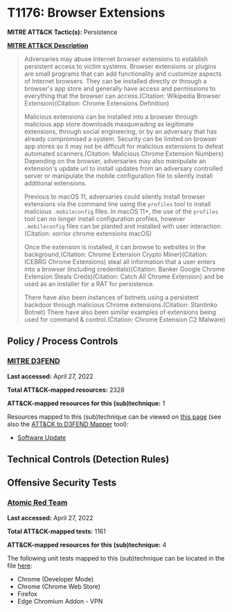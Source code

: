 # T1176: Browser Extensions
**MITRE ATT&CK Tactic(s):** Persistence

**[MITRE ATT&CK Description](https://attack.mitre.org/techniques/T1176)**
<blockquote>Adversaries may abuse Internet browser extensions to establish persistent access to victim systems. Browser extensions or plugins are small programs that can add functionality and customize aspects of Internet browsers. They can be installed directly or through a browser's app store and generally have access and permissions to everything that the browser can access.(Citation: Wikipedia Browser Extension)(Citation: Chrome Extensions Definition)

Malicious extensions can be installed into a browser through malicious app store downloads masquerading as legitimate extensions, through social engineering, or by an adversary that has already compromised a system. Security can be limited on browser app stores so it may not be difficult for malicious extensions to defeat automated scanners.(Citation: Malicious Chrome Extension Numbers) Depending on the browser, adversaries may also manipulate an extension's update url to install updates from an adversary controlled server or manipulate the mobile configuration file to silently install additional extensions.

Previous to macOS 11, adversaries could silently install browser extensions via the command line using the <code>profiles</code> tool to install malicious <code>.mobileconfig</code> files. In macOS 11+, the use of the <code>profiles</code> tool can no longer install configuration profiles, however <code>.mobileconfig</code> files can be planted and installed with user interaction.(Citation: xorrior chrome extensions macOS)

Once the extension is installed, it can browse to websites in the background,(Citation: Chrome Extension Crypto Miner)(Citation: ICEBRG Chrome Extensions) steal all information that a user enters into a browser (including credentials)(Citation: Banker Google Chrome Extension Steals Creds)(Citation: Catch All Chrome Extension) and be used as an installer for a RAT for persistence.

There have also been instances of botnets using a persistent backdoor through malicious Chrome extensions.(Citation: Stantinko Botnet) There have also been similar examples of extensions being used for command & control.(Citation: Chrome Extension C2 Malware)</blockquote>

## Policy / Process Controls
### [MITRE D3FEND](https://d3fend.mitre.org/)
**Last accessed:** April 27, 2022

**Total ATT&CK-mapped resources:** 2328

**ATT&CK-mapped resources for this (sub)technique:** 1

Resources mapped to this (sub)technique can be viewed on [this page](https://d3fend.mitre.org/) (see also the [ATT&CK to D3FEND Mapper](https://d3fend.mitre.org/tools/attack-mapper) tool):

* [Software Update](https://d3fend.mitre.org/techniques/d3f:SoftwareUpdate)

## Technical Controls (Detection Rules)

## Offensive Security Tests
### [Atomic Red Team](https://github.com/redcanaryco/atomic-red-team)
**Last accessed:** April 27, 2022

**Total ATT&CK-mapped tests:** 1161

**ATT&CK-mapped resources for this (sub)technique:** 4

The following unit tests mapped to this (sub)technique can be located in the file [here](https://github.com/redcanaryco/atomic-red-team/tree/master/atomics/T1176/T1176.yaml):

* Chrome (Developer Mode)
* Chrome (Chrome Web Store)
* Firefox
* Edge Chromium Addon - VPN

